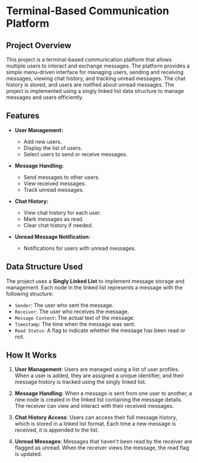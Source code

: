 # Terminal-Based Communication Platform

## Project Overview
This project is a terminal-based communication platform that allows multiple users to interact and exchange messages. The platform provides a simple menu-driven interface for managing users, sending and receiving messages, viewing chat history, and tracking unread messages. The chat history is stored, and users are notified about unread messages. The project is implemented using a singly linked list data structure to manage messages and users efficiently.

## Features
- **User Management:**
  - Add new users.
  - Display the list of users.
  - Select users to send or receive messages.

- **Message Handling:**
  - Send messages to other users.
  - View received messages.
  - Track unread messages.

- **Chat History:**
  - View chat history for each user.
  - Mark messages as read.
  - Clear chat history if needed.

- **Unread Message Notification:**
  - Notifications for users with unread messages.

## Data Structure Used
The project uses a **Singly Linked List** to implement message storage and management. Each node in the linked list represents a message with the following structure:
- `Sender`: The user who sent the message.
- `Receiver`: The user who receives the message.
- `Message Content`: The actual text of the message.
- `Timestamp`: The time when the message was sent.
- `Read Status`: A flag to indicate whether the message has been read or not.

## How It Works
1. **User Management**: Users are managed using a list of user profiles. When a user is added, they are assigned a unique identifier, and their message history is tracked using the singly linked list.

2. **Message Handling**: When a message is sent from one user to another, a new node is created in the linked list containing the message details. The receiver can view and interact with their received messages.

3. **Chat History Access**: Users can access their full message history, which is stored in a linked list format. Each time a new message is received, it is appended to the list.

4. **Unread Messages**: Messages that haven't been read by the receiver are flagged as unread. When the receiver views the message, the read flag is updated.


